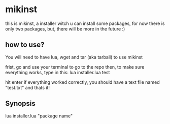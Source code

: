 # mikinst
this is mikinst, a installer witch u can install some packages, for now there is only two packages, but, there will be more in the future :)


how to use?
----------
You will need to have lua, wget and tar (aka tarball) to use mikinst

frist, go and use your terminal to go to the repo then, to make sure everything works, type in this:
lua installer.lua test

hit enter
if everything worked correctly, you should have a text file named "test.txt"
and thats it!


Synopsis
--------
lua installer.lua "package name"
